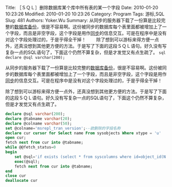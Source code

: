 ﻿Title: ［ＳＱＬ］删除数据库某个库中所有表的某一个字段
Date: 2010-01-20 10:23:26
Modified: 2010-01-20 10:23:26
Category: Program
Tags: 游标,SQL
Slug: 481
Authors: Yoker.Wu
Summary: 
    从同步的服务器下载了一份算是比较完整的[数据库备份](http://www.google.com/search?hl=zh-CN&q=%E6%95%B0%E6%8D%AE%E5%BA%93%E5%A4%87%E4%BB%BD&client=pub-9809305251274649)，很是不容易啊。这份被同步的数据库每个表里面都被增加上了一个字段，而且是非空字段，这个字段是用作[同步](http://www.google.com/search?hl=zh-CN&q=%E6%95%B0%E6%8D%AE%E5%BA%93%E5%90%8C%E6%AD%A5&client=pub-9809305251274649)的信息交互。可是在程序中是没有对这个字段处理过的，于是乎得全干掉！
　　除了想到可以游标来得方便一点外，还真没想到其他更方便的方法。于是写了下面的这段ＳＱＬ语句。好久没有写复杂一点的SQL语句了，下面这个仍然不算复杂，但是才发觉又有点生疏了。
    ```sql
    declare @sql varchar(200);
    ```


从同步的服务器下载了一份算是比较完整的[数据库备份](http://www.google.com/search?hl=zh-CN&q=%E6%95%B0%E6%8D%AE%E5%BA%93%E5%A4%87%E4%BB%BD&client=pub-9809305251274649)，很是不容易啊。这份被同步的数据库每个表里面都被增加上了一个字段，而且是非空字段，这个字段是用作[同步](http://www.google.com/search?hl=zh-CN&q=%E6%95%B0%E6%8D%AE%E5%BA%93%E5%90%8C%E6%AD%A5&client=pub-9809305251274649)的信息交互。可是在程序中是没有对这个字段处理过的，于是乎得全干掉！

除了想到可以游标来得方便一点外，还真没想到其他更方便的方法。于是写了下面的这段ＳＱＬ语句。好久没有写复杂一点的SQL语句了，下面这个仍然不算复杂，但是才发觉又有点生疏了。

```sql
declare @sql varchar(200);
declare @tabname varchar(20);
declare @colname varchar(50);
set @colname='msrepl_tran_version';--欲删除的字段名称
declare cur cursor for Select name From sysobjects Where xtype = 'u'
open cur;
fetch next from cur into @tabname;
while @@fetch_status=0
begin
	set @sql='if exists (select * from syscolumns where id=object_id(N'''+@tabname+''') and name='''+@colname+''') alter table ['+ @tabname +'] drop column '+@colname;
	exec(@sql);
	fetch next from cur into @tabname;
end
close cur
deallocate cur
```

